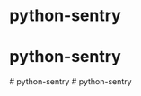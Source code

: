 # python-sentry
# python-sentry
#   p y t h o n - s e n t r y  
 #   p y t h o n - s e n t r y  
 